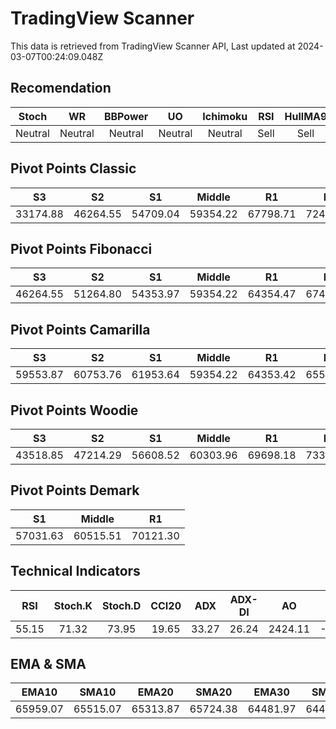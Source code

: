# TradingView Scanner
This data is retrieved from TradingView Scanner API, Last updated at 2024-03-07T00:24:09.048Z

## Recomendation
| Stoch | WR | BBPower | UO | Ichimoku | RSI | HullMA9 |
| :---: | :---: | :---: | :---: | :---: | :---: | :---: |
| Neutral | Neutral | Neutral | Neutral | Neutral | Sell | Sell |

## Pivot Points Classic
| S3 | S2 | S1 | Middle | R1 | R2 | R3 |
| :---: | :---: | :---: | :---: | :---: | :---: | :---: |
| 33174.88 | 46264.55 | 54709.04 | 59354.22 | 67798.71 | 72443.89 | 85533.56 |

## Pivot Points Fibonacci
| S3 | S2 | S1 | Middle | R1 | R2 | R3 |
| :---: | :---: | :---: | :---: | :---: | :---: | :---: |
| 46264.55 | 51264.80 | 54353.97 | 59354.22 | 64354.47 | 67443.64 | 72443.89 |

## Pivot Points Camarilla
| S3 | S2 | S1 | Middle | R1 | R2 | R3 |
| :---: | :---: | :---: | :---: | :---: | :---: | :---: |
| 59553.87 | 60753.76 | 61953.64 | 59354.22 | 64353.42 | 65553.30 | 66753.19 |

## Pivot Points Woodie
| S3 | S2 | S1 | Middle | R1 | R2 | R3 |
| :---: | :---: | :---: | :---: | :---: | :---: | :---: |
| 43518.85 | 47214.29 | 56608.52 | 60303.96 | 69698.18 | 73393.63 | 82787.86 |

## Pivot Points Demark
| S1 | Middle | R1 |
| :---: | :---: | :---: |
| 57031.63 | 60515.51 | 70121.30 |

## Technical Indicators
| RSI | Stoch.K | Stoch.D | CCI20 | ADX | ADX-DI | AO | Mom | MACD | MACD | W.R | HullMA9 |
| :---: | :---: | :---: | :---: | :---: | :---: | :---: | :---: | :---: | :---: | :---: | :---: |
| 55.15 | 71.32 | 73.95 | 19.65 | 33.27 | 26.24 | 2424.11 | -717.16 | 1022.92 | 1159.34 | -31.91 | 66928.58 |

## EMA & SMA
| EMA10 | SMA10 | EMA20 | SMA20 | EMA30 | SMA30 | EMA50 | SMA50 | EMA100 | SMA100 | EMA200 | SMA200 |
| :---: | :---: | :---: | :---: | :---: | :---: | :---: | :---: | :---: | :---: | :---: | :---: |
| 65959.07 | 65515.07 | 65313.87 | 65724.38 | 64481.97 | 64496.74 | 62705.48 | 63129.79 | 59049.57 | 57633.51 | 54466.39 | 52605.66 |